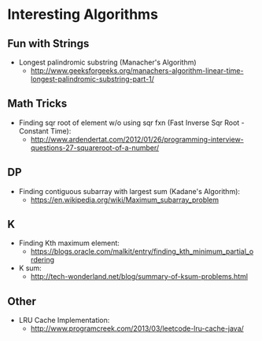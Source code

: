 # Interesting Algorithms

## Fun with Strings
- Longest palindromic substring (Manacher's Algorithm)
  - http://www.geeksforgeeks.org/manachers-algorithm-linear-time-longest-palindromic-substring-part-1/

## Math Tricks
- Finding sqr root of element w/o using sqr fxn (Fast Inverse Sqr Root - Constant Time):
  - http://www.ardendertat.com/2012/01/26/programming-interview-questions-27-squareroot-of-a-number/

## DP
- Finding contiguous subarray with largest sum (Kadane's Algorithm):
  - https://en.wikipedia.org/wiki/Maximum_subarray_problem

## K
- Finding Kth maximum element:
  - https://blogs.oracle.com/malkit/entry/finding_kth_minimum_partial_ordering
- K sum:
  - http://tech-wonderland.net/blog/summary-of-ksum-problems.html

## Other
- LRU Cache Implementation:
  - http://www.programcreek.com/2013/03/leetcode-lru-cache-java/

